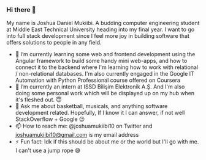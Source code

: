 ### Hi there 👋
My name is Joshua Daniel Mukiibi. A budding computer engineering student at Middle East Technical University heading into my final year. I want to go into full stack development since I feel more joy in building software that offers solutions to people in any field. 

- 🌱 I’m currently learning some web and frontend development using the Angular framework to build some handy mini web-apps, and how to connect it to the backend where I'm learning how to work with relational / non-relational databases. I'm also currently engaged in the Google IT Automation with Python Professional course offered on Coursera
- 🔭 I’m currently an intern at ISSD Bilişim Elektronik A.Ş. And I'm also doing some personal work which will be displayed up on my hub when it's fleshed out. :innocent:
- 💬 Ask me about basketball, musicals, and anything software development related. Hopefully, If I know it I can answer, if not well StackOverflow + Google :wink: 
- 📫 How to reach me: @joshuamukiibi10 on Twitter and joshuamukiibi10@gmail.com is my email address
- ⚡ Fun fact: Idk if this should be about me or the world but I'll go with me. I can't use a jump rope :sweat_smile:


<!--
**JDMukiibs/JDMukiibs** is a ✨ _special_ ✨ repository because its `README.md` (this file) appears on your GitHub profile.

Here are some ideas to get you started:

- 🔭 I’m currently working on ...
- 🌱 I’m currently learning ...
- 👯 I’m looking to collaborate on ...
- 🤔 I’m looking for help with ...
- 💬 Ask me about ...
- 📫 How to reach me: ...
- 😄 Pronouns: ...
- ⚡ Fun fact: ...
-->
